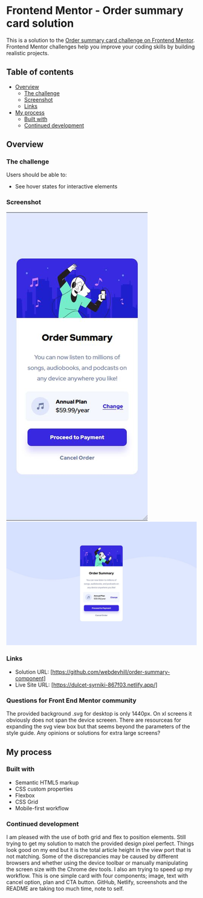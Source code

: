 # Frontend Mentor - Order summary card solution

This is a solution to the [Order summary card challenge on Frontend Mentor](https://www.frontendmentor.io/challenges/order-summary-component-QlPmajDUj). Frontend Mentor challenges help you improve your coding skills by building realistic projects.

## Table of contents

- [Overview](#overview)
  - [The challenge](#the-challenge)
  - [Screenshot](#screenshot)
  - [Links](#links)
- [My process](#my-process)
  - [Built with](#built-with)
  - [Continued development](#continued-development)

## Overview

### The challenge

Users should be able to:

- See hover states for interactive elements

### Screenshot

![](./images/Order%20Summary%20Component%20-%20375px.JPG)
![](./images/Order%20Sumary%20component%20-%201440px.JPG)

### Links

- Solution URL: [https://github.com/webdevhill/order-summary-component]
- Live Site URL: [https://dulcet-syrniki-867f03.netlify.app/]

### Questions for Front End Mentor community

The provided background .svg for desktop is only 1440px. On xl screens it obviously does not span the device screeen. There are resourceas for expanding the svg view box but that seems beyond the parameters of the style guide. Any opinions or solutions for extra large screens?

## My process

### Built with

- Semantic HTML5 markup
- CSS custom properties
- Flexbox
- CSS Grid
- Mobile-first workflow

### Continued development

I am pleased with the use of both grid and flex to position elements. Still trying to get my solution to match the provided design pixel perfect. Things look good on my end but it is the total article height in the view port that is not matching. Some of the discrepancies may be caused by different browsers and whether using the device toolbar or manually manipulating the screen size with the Chrome dev tools. I also am trying to speed up my workflow. This is one simple card with four components; image, text with cancel option, plan and CTA button. GitHub, Netlify, screenshots and the README are taking too much time, note to self.
